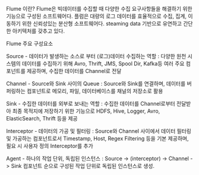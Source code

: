 Flume 이란?
Flume은 빅데이터를 수집할 때 다양한 수집 요구사항들을 해결하기 위한 기능으로 구성된 소프트웨어다. 플럼은 대량의 로그 데이터를 효율적으로 수집, 집계, 이동하기 위한 신뢰성있는 분산형 소프트웨어다. steaming data 기반으로 유연하고 간단한 아키텍처를 갖추고 있다.

Flume 주요 구성요소


Source - 데이터가 발생하는 소스로 부터 (로그)데이터 수집하는 역할
: 다양한 원천 시스템의 데이터를 수집하기 위해 Avro, Thrift, JMS, Spool Dir, Kafka등 여러 주요 컴포넌트를 제공하며, 수집한 데이터를 Channel로 전달

Channel - Source와 Sink 사이의 Queue
: Source와 Sink를 연결하며, 데이터를 버퍼링하는 컴포넌트로 메모리, 파일, 데이터베이스를 채널의 저장소로 활용

Sink - 수집한 데이터를 외부로 보내는 역할
: 수집한 데이터를 Channel로부터 전달받아 최종 목적지에 저장하기 위한 기능으로 HDFS, Hive, Logger, Avro, ElasticSearch, Thrift 등을 제공

Interceptor - 데이터의 가공 및 필터링
: Source와 Channel 사이에서 데이터 필터링 및 가공하는 컴포넌트로서 Timestamp, Host, Regex Filtering 등을 기본 제공하며, 필요 시 사용자 정의 Interceptor를 추가

Agent - 하나의 작업 단위, 독립된 인스턴스
: Source -> (interceptor) -> Channel -> Sink 컴포넌트 순으로 구성된 작업 단위로 독립된 인스턴스로 생성.
